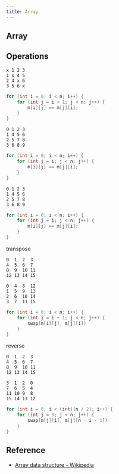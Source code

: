 ```yaml
---
title: Array
---
```


## Array

## Operations

```
x 1 2 3
1 x 4 5
2 4 x 6
3 5 6 x
```

```cpp
for (int i = 0; i < n; i++) {
    for (int j = i + 1; j < n; j++) {
        m[i][j] == m[j][i];
    }
}

```


```
0 1 2 3
1 4 5 6
2 5 7 8
3 6 8 9
```

```cpp
for (int i = 0; i < n; i++) {
    for (int j = i; j < n; j++) {
        m[i][j] == m[j][i];
    }
}
```


```
0 1 2 3
1 4 5 6
2 5 7 8
3 6 8 9
```

```cpp
for (int i = 0; i < n; i++) {
    for (int j = i; j < n; j++) {
        m[i][j] == m[j][i];
    }
}
```

transpose

```
0  1  2  3
4  5  6  7
8  9  10 11
12 13 14 15

0  4  8  12
1  5  9  13
2  6  10 14
3  7  11 15
```

```cpp
for (int i = 0; i < n; i++) {
    for (int j = i + 1; j < n; j++) {
        swap(m[i][j], m[j][i])
    }
}
```

reverse

```
0  1  2  3
4  5  6  7
8  9  10 11
12 13 14 15

3  1  2  0
7  6  5  4
11 10 9  8
15 14 13 12
```

```cpp
for (int i = 0; i < (int)(n / 2); i++) {
    for (int j = 0; j < n; j++) {
        swap(m[j][i], m[j][n - i - 1])
    }
}
```

## Reference
* [Array data structure - Wikipedia](https://en.wikipedia.org/wiki/Array_data_structure)
